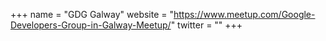 +++
name = "GDG Galway"
website = "https://www.meetup.com/Google-Developers-Group-in-Galway-Meetup/"
twitter = ""
+++